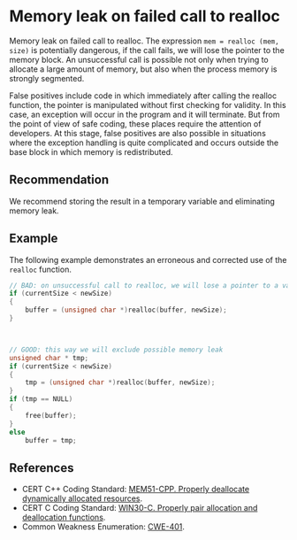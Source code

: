 # Memory leak on failed call to realloc
Memory leak on failed call to realloc. The expression `mem = realloc (mem, size)` is potentially dangerous, if the call fails, we will lose the pointer to the memory block. An unsuccessful call is possible not only when trying to allocate a large amount of memory, but also when the process memory is strongly segmented.

False positives include code in which immediately after calling the realloc function, the pointer is manipulated without first checking for validity. In this case, an exception will occur in the program and it will terminate. But from the point of view of safe coding, these places require the attention of developers. At this stage, false positives are also possible in situations where the exception handling is quite complicated and occurs outside the base block in which memory is redistributed.


## Recommendation
We recommend storing the result in a temporary variable and eliminating memory leak.


## Example
The following example demonstrates an erroneous and corrected use of the `realloc` function.


```c
// BAD: on unsuccessful call to realloc, we will lose a pointer to a valid memory block
if (currentSize < newSize)
{
	buffer = (unsigned char *)realloc(buffer, newSize);
}



// GOOD: this way we will exclude possible memory leak 
unsigned char * tmp;
if (currentSize < newSize)
{
	tmp = (unsigned char *)realloc(buffer, newSize);
}
if (tmp == NULL)
{
	free(buffer);
} 
else
	buffer = tmp;

```

## References
* CERT C++ Coding Standard: [MEM51-CPP. Properly deallocate dynamically allocated resources](https://wiki.sei.cmu.edu/confluence/display/cplusplus/MEM51-CPP.+Properly+deallocate+dynamically+allocated+resources).
* CERT C Coding Standard: [WIN30-C. Properly pair allocation and deallocation functions](https://wiki.sei.cmu.edu/confluence/display/c/WIN30-C.+Properly+pair+allocation+and+deallocation+functions).
* Common Weakness Enumeration: [CWE-401](https://cwe.mitre.org/data/definitions/401.html).

